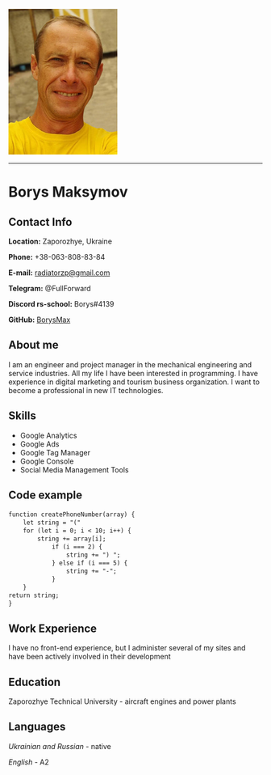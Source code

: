 ![myPhoto](img/AvaRSS.jpg "My photo")

---
# Borys Maksymov

## Contact Info
**Location:** Zaporozhye, Ukraine

**Phone:** +38-063-808-83-84

**E-mail:** radiatorzp@gmail.com

**Telegram:** @FullForward

**Discord rs-school:** Borys#4139

**GitHub:** [BorysMax](https://github.com/BorysMax)

## About me
I am an engineer and project manager in the mechanical engineering and service industries. All my life I have been interested in programming. I have experience in digital marketing and tourism business organization. I want to become a professional in new IT technologies.

## Skills
* Google Analytics
* Google Ads
* Google Tag Manager
* Google Console
* Social Media Management Tools

## Code example
```
function createPhoneNumber(array) {
    let string = "("
    for (let i = 0; i < 10; i++) {
        string += array[i];
            if (i === 2) {
                string += ") ";
            } else if (i === 5) {
                string += "-";
            }
    }
return string;
}
```

## Work Experience
I have no front-end experience, but I administer several of my sites and have been actively involved in their development

## Education
Zaporozhye Technical University - aircraft engines and power plants

## Languages
_Ukrainian and Russian_ - native

_English_ - A2